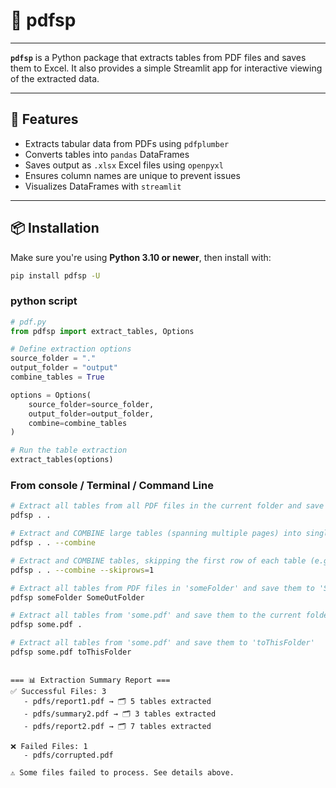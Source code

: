 # 📄 pdfsp
---

**`pdfsp`** is a Python package that extracts tables from PDF files and saves them to Excel. It also provides a simple Streamlit app for interactive viewing of the extracted data.

---

## 🚀 Features

- Extracts tabular data from PDFs using `pdfplumber`
- Converts tables into `pandas` DataFrames
- Saves output as `.xlsx` Excel files using `openpyxl`
- Ensures column names are unique to prevent issues
- Visualizes DataFrames with `streamlit`

---

## 📦 Installation

Make sure you're using **Python 3.10 or newer**, then install with:

```bash
pip install pdfsp -U

```



### python script 
```python
# pdf.py
from pdfsp import extract_tables, Options

# Define extraction options
source_folder = "."
output_folder = "output"
combine_tables = True

options = Options(
    source_folder=source_folder,
    output_folder=output_folder,
    combine=combine_tables
)

# Run the table extraction
extract_tables(options)


```

### From console / Terminal / Command Line 

```bash 
# Extract all tables from all PDF files in the current folder and save them to the current folder
pdfsp . .

# Extract and COMBINE large tables (spanning multiple pages) into single files, saved to the current folder
pdfsp . . --combine

# Extract and COMBINE tables, skipping the first row of each table (e.g., header rows)
pdfsp . . --combine --skiprows=1

# Extract all tables from PDF files in 'someFolder' and save them to 'SomeOutFolder'
pdfsp someFolder SomeOutFolder

# Extract all tables from 'some.pdf' and save them to the current folder
pdfsp some.pdf .

# Extract all tables from 'some.pdf' and save them to 'toThisFolder'
pdfsp some.pdf toThisFolder



```

```plaintext
=== 📊 Extraction Summary Report ===
✅ Successful Files: 3
   - pdfs/report1.pdf → 🗂️ 5 tables extracted
   - pdfs/summary2.pdf → 🗂️ 3 tables extracted
   - pdfs/report2.pdf → 🗂️ 7 tables extracted

❌ Failed Files: 1
   - pdfs/corrupted.pdf

⚠️ Some files failed to process. See details above.


```


